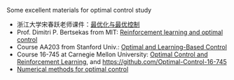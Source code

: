 
Some excellent materials for optimal control study

- 浙江大学宋春跃老师课件：[最优化与最优控制](https://person.zju.edu.cn/ChunyueSong#702200)
- Prof. Dimitri P. Bertsekas from MIT: [Reinforcement learning and optimal control](http://web.mit.edu/dimitrib/www/RLbook.html)
- Course AA203 from Stanford Univ.: [Optimal and Learning-Based Control](https://stanfordasl.github.io//aa203/) 
- Course 16-745 at Carnegie Mellon University: [Optimal Control and Reinforcement Learning](http://www.cs.cmu.edu/~cga/dynopt/), and https://github.com/Optimal-Control-16-745
- [Numerical methods for optimal control](https://mariozanon.wordpress.com/numerical-methods-for-optimal-control/)
